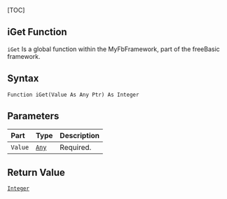 [TOC]
## iGet Function

`iGet` Is a global function within the MyFbFramework, part of the freeBasic framework.
## Syntax

```freeBasic
Function iGet(Value As Any Ptr) As Integer
```

## Parameters

|Part|Type|Description|
| :------------ | :------------ | :------------ |
|`Value`|[`Any`]("https://www.freebasic.net/wiki/KeyPgAny")|Required.|

## Return Value
[`Integer`]("https://www.freebasic.net/wiki/KeyPgInteger")

